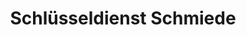 ---
title: "Schlüsseldienst Schmiede"
url: /dresden/schluesseldienst-schmiede/
shop: Schlüsseldienst
---